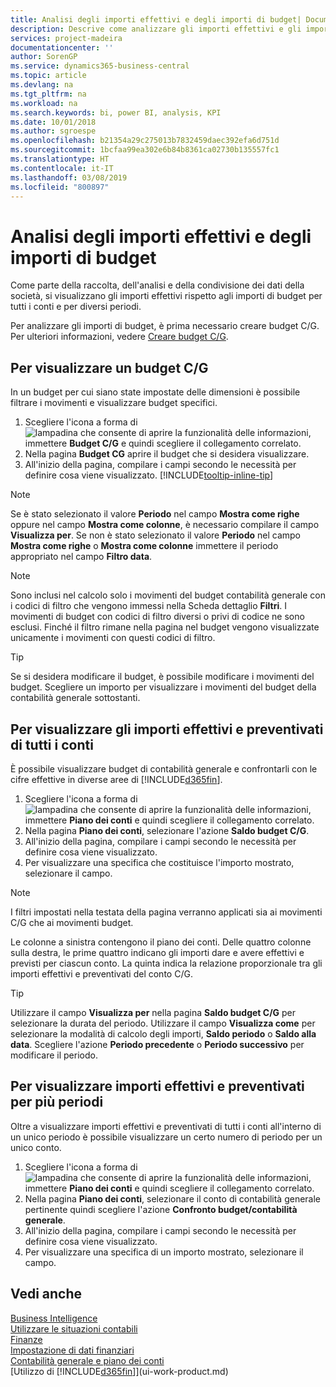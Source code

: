 ```yaml
---
title: Analisi degli importi effettivi e degli importi di budget| Documenti Microsoft
description: Descrive come analizzare gli importi effettivi e gli importi di budget.
services: project-madeira
documentationcenter: ''
author: SorenGP
ms.service: dynamics365-business-central
ms.topic: article
ms.devlang: na
ms.tgt_pltfrm: na
ms.workload: na
ms.search.keywords: bi, power BI, analysis, KPI
ms.date: 10/01/2018
ms.author: sgroespe
ms.openlocfilehash: b21354a29c275013b7832459daec392efa6d751d
ms.sourcegitcommit: 1bcfaa99ea302e6b84b8361ca02730b135557fc1
ms.translationtype: HT
ms.contentlocale: it-IT
ms.lasthandoff: 03/08/2019
ms.locfileid: "800897"
---
```

# <a name="analyze-actual-amounts-versus-budgeted-amounts"></a>Analisi degli importi effettivi e degli importi di budget
Come parte della raccolta, dell'analisi e della condivisione dei dati della società, si visualizzano gli importi effettivi rispetto agli importi di budget per tutti i conti e per diversi periodi.

Per analizzare gli importi di budget, è prima necessario creare budget C/G. Per ulteriori informazioni, vedere [Creare budget C/G](finance-how-create-budgets.md).

## <a name="to-view-a-gl-budget"></a>Per visualizzare un budget C/G
In un budget per cui siano state impostate delle dimensioni è possibile filtrare i movimenti e visualizzare budget specifici.

1. Scegliere l'icona a forma di ![lampadina che consente di aprire la funzionalità delle informazioni](media/ui-search/search_small.png "Informazioni sull'operazione che si desidera eseguire"), immettere **Budget C/G** e quindi scegliere il collegamento correlato.
2. Nella pagina **Budget CG** aprire il budget che si desidera visualizzare.  
3. All'inizio della pagina, compilare i campi secondo le necessità per definire cosa viene visualizzato. [!INCLUDE[tooltip-inline-tip](includes/tooltip-inline-tip_md.md)]

> [!NOTE]  
>   Se è stato selezionato il valore **Periodo** nel campo **Mostra come righe** oppure nel campo **Mostra come colonne**, è necessario compilare il campo **Visualizza per**. Se non è stato selezionato il valore **Periodo** nel campo **Mostra come righe** o **Mostra come colonne** immettere il periodo appropriato nel campo **Filtro data**.  

> [!NOTE]  
>   Sono inclusi nel calcolo solo i movimenti del budget contabilità generale con i codici di filtro che vengono immessi nella Scheda dettaglio **Filtri**. I movimenti di budget con codici di filtro diversi o privi di codice ne sono esclusi. Finché il filtro rimane nella pagina nel budget vengono visualizzate unicamente i movimenti con questi codici di filtro.  

> [!TIP]  
>   Se si desidera modificare il budget, è possibile modificare i movimenti del budget. Scegliere un importo per visualizzare i movimenti del budget della contabilità generale sottostanti.

## <a name="to-view-actual-and-budgeted-amounts-for-all-accounts"></a>Per visualizzare gli importi effettivi e preventivati di tutti i conti  
È possibile visualizzare budget di contabilità generale e confrontarli con le cifre effettive in diverse aree di [!INCLUDE[d365fin](includes/d365fin_md.md)].

1. Scegliere l'icona a forma di ![lampadina che consente di aprire la funzionalità delle informazioni](media/ui-search/search_small.png "Informazioni sull'operazione che si desidera eseguire"), immettere **Piano dei conti** e quindi scegliere il collegamento correlato.  
2. Nella pagina **Piano dei conti**, selezionare l'azione **Saldo budget C/G**.
3. All'inizio della pagina, compilare i campi secondo le necessità per definire cosa viene visualizzato.  
4. Per visualizzare una specifica che costituisce l'importo mostrato, selezionare il campo.  

> [!NOTE]  
>   I filtri impostati nella testata della pagina verranno applicati sia ai movimenti C/G che ai movimenti budget.

Le colonne a sinistra contengono il piano dei conti. Delle quattro colonne sulla destra, le prime quattro indicano gli importi dare e avere effettivi e previsti per ciascun conto. La quinta indica la relazione proporzionale tra gli importi effettivi e preventivati del conto C/G.  

> [!TIP]  
>   Utilizzare il campo **Visualizza per** nella pagina **Saldo budget C/G** per selezionare la durata del periodo. Utilizzare il campo **Visualizza come** per selezionare la modalità di calcolo degli importi, **Saldo periodo** o **Saldo alla data**. Scegliere l'azione **Periodo precedente** o **Periodo successivo** per modificare il periodo.  

## <a name="to-view-actual-and-budgeted-amounts-for-several-periods"></a>Per visualizzare importi effettivi e preventivati per più periodi  
Oltre a visualizzare importi effettivi e preventivati di tutti i conti all'interno di un unico periodo è possibile visualizzare un certo numero di periodo per un unico conto.  

1. Scegliere l'icona a forma di ![lampadina che consente di aprire la funzionalità delle informazioni](media/ui-search/search_small.png "Informazioni sull'operazione che si desidera eseguire"), immettere **Piano dei conti** e quindi scegliere il collegamento correlato.  
2. Nella pagina **Piano dei conti**, selezionare il conto di contabilità generale pertinente quindi scegliere l'azione **Confronto budget/contabilità generale**.  
3. All'inizio della pagina, compilare i campi secondo le necessità per definire cosa viene visualizzato.   
4. Per visualizzare una specifica di un importo mostrato, selezionare il campo.  

## <a name="see-also"></a>Vedi anche
[Business Intelligence](bi.md)  
[Utilizzare le situazioni contabili](bi-how-work-account-schedule.md)  
[Finanze](finance.md)  
[Impostazione di dati finanziari](finance-setup-finance.md)  
[Contabilità generale e piano dei conti](finance-general-ledger.md)  
[Utilizzo di [!INCLUDE[d365fin](includes/d365fin_md.md)]](ui-work-product.md)  
